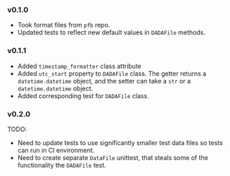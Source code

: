 ### v0.1.0

- Took format files from `pfb` repo.
- Updated tests to reflect new default values in `DADAFile` methods.

### v0.1.1

- Added `timestamp_formatter` class attribute
- Added `utc_start` property to `DADAFile` class. The getter returns a
`datetime.datetime` object, and the setter can take a `str` or a
`datetime.datetime` object.
- Added corresponding test for `DADAFile` class.

### v0.2.0

TODO:
- Need to update tests to use significantly smaller test data files so
tests can run in CI environment.
- Need to create separate `DataFile` unittest, that steals some of the
functionality the `DADAFile` test.
